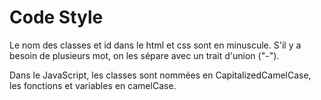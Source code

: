 # Code Style
Le nom des classes et id dans le html et css sont en minuscule. S'il y a besoin de plusieurs mot, on les sépare avec un trait d'union ("-").

Dans le JavaScript, les classes sont nommées en CapitalizedCamelCase, les fonctions et variables en camelCase. 